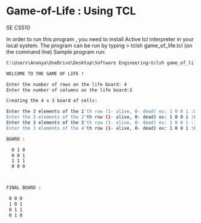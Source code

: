 # Game-of-Life : Using TCL
SE CS510

In order to run this program , you need to install Active tcl interpreter in your local system.
The program can be run by typing > tclsh game_of_life.tcl (on the command line)
Sample program run:

```sh
C:\Users\Ananya\OneDrive\Desktop\Software Engineering>tclsh game_of_life.tcl

WELCOME TO THE GAME OF LIFE !

Enter the number of rows on the life board: 4
Enter the number of columns on the life board:3

Creating the 4 x 3 board of cells:

Enter the 3 elements of the 1'th row (1- alive, 0- dead) ex: 1 0 0 1 :0 1 0
Enter the 3 elements of the 2'th row (1- alive, 0- dead) ex: 1 0 0 1 :0 0 1
Enter the 3 elements of the 3'th row (1- alive, 0- dead) ex: 1 0 0 1 :1 1 1
Enter the 3 elements of the 4'th row (1- alive, 0- dead) ex: 1 0 0 1 :0 0 0

BOARD :

  0 1 0
  0 0 1
  1 1 1
  0 0 0



FINAL BOARD :

 0 0 0
 1 0 1
 0 1 1
 0 1 0
```
